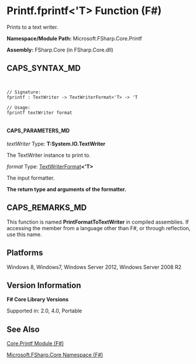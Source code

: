 # Printf.fprintf<'T> Function (F#)

Prints to a text writer.

**Namespace/Module Path:** Microsoft.FSharp.Core.Printf

**Assembly:** FSharp.Core (in FSharp.Core.dll)


## CAPS_SYNTAX_MD



```


// Signature:
fprintf : TextWriter -> TextWriterFormat<'T> -> 'T

// Usage:
fprintf textWriter format


```



#### CAPS_PARAMETERS_MD
*textWriter*
Type: **T:System.IO.TextWriter**


The TextWriter instance to print to.


*format*
Type: [TextWriterFormat](http://msdn.microsoft.com/en-us/library/2080c4a5-7bdd-4a01-8e01-10b498af92de)**&lt;'T&gt;**


The input formatter.



**The return type and arguments of the formatter.**
## CAPS_REMARKS_MD
This function is named **PrintFormatToTextWriter** in compiled assemblies. If accessing the member from a language other than F#, or through reflection, use this name.


## Platforms
Windows 8, Windows7, Windows Server 2012, Windows Server 2008 R2


## Version Information
**F# Core Library Versions**

Supported in: 2.0, 4.0, Portable




## See Also
[Core.Printf Module &#40;F&#35;&#41;](Core.Printf+Module+%28F%23%29.md)

[Microsoft.FSharp.Core Namespace &#40;F&#35;&#41;](Microsoft.FSharp.Core+Namespace+%28F%23%29.md)

